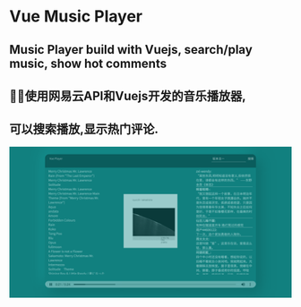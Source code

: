 # Vue Music Player
## Music Player build with Vuejs, search/play music, show hot comments
## 使用网易云API和Vuejs开发的音乐播放器,
## 可以搜索播放,显示热门评论.

<img src="MusicPlayer.png" width="700">
